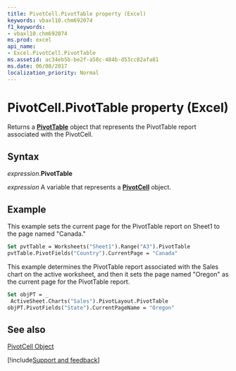 ```yaml
---
title: PivotCell.PivotTable property (Excel)
keywords: vbaxl10.chm692074
f1_keywords:
- vbaxl10.chm692074
ms.prod: excel
api_name:
- Excel.PivotCell.PivotTable
ms.assetid: ac34eb5b-be2f-a58c-484b-d53cc82afa81
ms.date: 06/08/2017
localization_priority: Normal
---
```



# PivotCell.PivotTable property (Excel)

Returns a  **[PivotTable](Excel.PivotTable.md)** object that represents the PivotTable report associated with the PivotCell.


## Syntax

_expression_.**PivotTable**

_expression_ A variable that represents a **[PivotCell](Excel.PivotCell.md)** object.


## Example

This example sets the current page for the PivotTable report on Sheet1 to the page named "Canada."


```vb
Set pvtTable = Worksheets("Sheet1").Range("A3").PivotTable 
pvtTable.PivotFields("Country").CurrentPage = "Canada"
```

This example determines the PivotTable report associated with the Sales chart on the active worksheet, and then it sets the page named "Oregon" as the current page for the PivotTable report.




```vb
Set objPT = _ 
 ActiveSheet.Charts("Sales").PivotLayout.PivotTable 
objPT.PivotFields("State").CurrentPageName = "Oregon"
```


## See also


[PivotCell Object](Excel.PivotCell.md)

[!include[Support and feedback](~/includes/feedback-boilerplate.md)]
